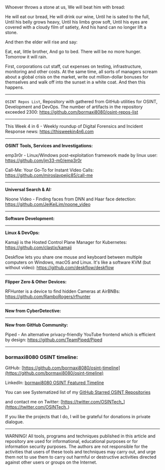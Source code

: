 
Whoever throws a stone at us,
We will beat him with bread:

He will eat our bread,
He will drink our wine,
Until he is sated to the full,
Until his belly grows heavy,
Until his limbs grow soft,
Until his eyes are covered with a cloudy film of satiety,
And his hand can no longer lift a stone.

And then the elder will rise and say:

Eat, eat, little brother,
And go to bed.
There will be no more hunger.
Tomorrow it will rain.


First, corporations cut staff, cut expenses on testing, infrastructure, monitoring and other costs. At the same time, all sorts of managers scream about a global crisis on the market, write out million-dollar bonuses for themselves and walk off into the sunset in a white coat. And then this happens.

----

```OSINT Repos List```, Repository with gathered from GitHub utilities for OSINT, Development and DevOps. The number of artifacts in the repository exceeded 2300: https://github.com/bormaxi8080/osint-repos-list

----

This Week 4 in 6 - Weekly roundup of Digital Forensics and Incident Response news: https://thisweekin4n6.com

----

**OSINT Tools, Services and Investigations:**

emp3r0r - Linux/Windows post-exploitation framework made by linux user: https://github.com/jm33-m0/emp3r0r

Call-Me: Your Go-To for Instant Video Calls: https://github.com/miroslavpejic85/call-me

----

**Universal Search & AI:**

Noone Video - Finding faces from DNN and Haar face detection: https://github.com/JeiKeiLim/noone_video

---

**Software Development:**



----

**Linux & DevOps:**

Kamaji is the Hosted Control Plane Manager for Kubernetes: https://github.com/clastix/kamaji

Deskflow lets you share one mouse and keyboard between multiple computers on Windows, macOS and Linux. It's like a software KVM (but without video): https://github.com/deskflow/deskflow

----

**Flipper Zero & Other Devices:**

RFHunter is a device to find hidden Cameras at AirBNBs: https://github.com/RamboRogers/rfhunter

----

**New from CyberDetective:**



----

**New from GitHub Community:**

Piped - An alternative privacy-friendly YouTube frontend which is efficient by design: https://github.com/TeamPiped/Piped

----
### bormaxi8080 OSINT timeline:

GitHub: [https://github.com/bormaxi8080/osint-timeline](https://github.com/bormaxi8080/osint-timeline)

LinkedIn: [bormaxi8080 OSINT Featured Timeline](https://www.linkedin.com/in/osintech/details/featured/)

You can see Systematized list of my [GitHub Starred OSINT Repositories](https://github.com/bormaxi8080/osint-repos-list)

and contact me on Twitter: [https://twitter.com/OSINTech_](https://twitter.com/OSINTech_)

If you like the projects that I do, I will be grateful for donations in private dialogue.

----

WARNING! All tools, programs and techniques published in this article and repository are used for informational, educational purposes or for information security purposes. The authors are not responsible for the activities that users of these tools and techniques may carry out, and urge them not to use them to carry out harmful or destructive activities directed against other users or groups on the Internet.
